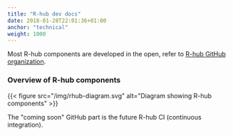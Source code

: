```yaml
---
title: "R-hub dev docs"
date: 2018-01-28T22:01:36+01:00
anchor: "technical"
weight: 1000
---
```


Most R-hub components are developed in the open, refer to [R-hub GitHub organization](https://github.com/r-hub/).

### Overview of R-hub components

{{< figure src="/img/rhub-diagram.svg" alt="Diagram showing R-hub components" >}}

The "coming soon" GitHub part is the future R-hub CI (continuous integration).